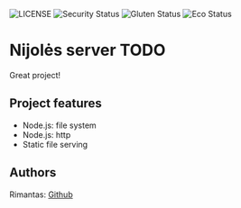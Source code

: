 ![LICENSE](https://img.shields.io/badge/license-MIT-blue.svg?style=flat-square)
![Security Status](https://img.shields.io/security-headers?label=Security&url=https%3A%2F%2Fgithub.com&style=flat-square)
![Gluten Status](https://img.shields.io/badge/Gluten-Free-green.svg)
![Eco Status](https://img.shields.io/badge/ECO-Friendly-green.svg)

# Nijolės server TODO

Great project!

## Project features

-   Node.js: file system
-   Node.js: http
-   Static file serving

## Authors

Rimantas: [Github](https://github.com/belauzas)
